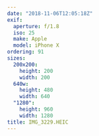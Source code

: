 ```yaml
---
date: "2018-11-06T12:05:18Z"
exif:
  aperture: f/1.8
  iso: 25
  make: Apple
  model: iPhone X
ordering: 91
sizes:
  200x200:
    height: 200
    width: 200
  640w:
    height: 480
    width: 640
  "1280":
    height: 960
    width: 1280
title: IMG_3229.HEIC
---
```

